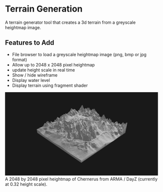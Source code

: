 # Terrain Generation

A terrain generator tool that creates a 3d terrain from a greyscale heightmap image.

## Features to Add
- File browser to load a greyscale heightmap image (png, bmp or jpg format)
- Allow up to 2048 x 2048 pixel heightmap
- update height scale in real time
- Show / hide wireframe
- Display water level
- Display terrain using fragment shader


![](tgen.png)
A 2048 by 2048 pixel heightmap of Chernerus from ARMA / DayZ (currently at 0.32 height scale).